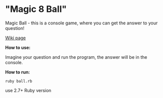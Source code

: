 <h1>"Magic 8 Ball"</h1>
Magic Ball - this is a console game, where you can get the answer to your question!


<a href="https://en.wikipedia.org/wiki/Magic_8-ball">Wiki page</a>

<b>How to use:</b>

Imagine your question and run the program, the answer will be in the console.

<b>How to run:</b>

<pre><code>ruby ball.rb</code></pre>

use 2.7+ Ruby version
